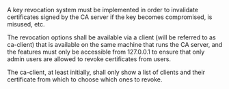 A key revocation system must be implemented in order to invalidate certificates signed by the CA server if the key becomes compromised, is misused, etc.

The revocation options shall be available via a client (will be referred to as ca-client) that is available on the same machine that runs the CA server, and the features must only be accessible from 127.0.0.1 to ensure that only admin users are allowed to revoke certificates from users. 

The ca-client, at least initially, shall only show a list of clients and their certificate from which to choose which ones to revoke.
